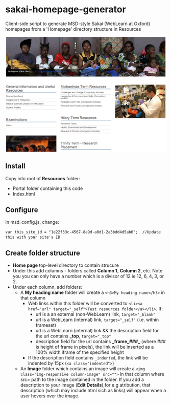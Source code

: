 # sakai-homepage-generator
Client-side script to generate MSD-style Sakai (WebLearn at Oxford) homepages from a 'Homepage' directory structure in Resources

![Homepage generator screenshot](/AutoHome.png)

## Install
Copy into root of **Resources** folder:
* Portal folder containing this code
* Index.html

## Configure
In msd_config.js, change:
  ```
  var this_site_id = "1e22f33c-4567-8a9d-a0d1-2a3bdd4d5ab6";  //Update this with your site's ID
  ```
## Create folder structure
* **Home page** top-level directory to contain strucure
* Under this add columns - folders called **Column 1**, **Column 2**, etc. Note you you can only have a number which is a divisor of 12 ie 12, 6, 4, 3, or 2.
* Under each column, add folders:
  * A **My heading name** folder will create a `<h3>My heading name</h3>` in that column
    * Web links within this folder will be converted to `<li><a href="url" target="_self">Test resources folder</a></li>`. If:
      * url is a an external (non-WebLearn) link, `target="_blank"`
      * url is a WebLearn (internal) link, `target="_self"` (i.e. within frameset)
      * url is a WebLearn (internal) link && the description field for the url contains **_top**, `target="_top"`
	  * description field for the url contains **\_frame\_###\_** (where ### is height of frame in pixels), the link will be inserted as a 100% width iframe of the specified height
    * If the description field contains `_indented`, the link will be indented by 15px (`<a class="indented">`)
  * An **Image** folder which contains an image will create a `<img class="img-responsive column-image" src="">` in that column where src= path to the image contained in the folder. If you add a description to your image (**Edit Details**),for e.g atribution, that description (which may include html sich as links) will appear when a user hovers over the image.

